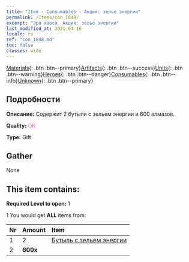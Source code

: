 ```yaml
---
title: "Item - Consumables - Акция: зелье энергии"
permalink: /Items/con_1848/
excerpt: "Эра хаоса  Акция: зелье энергии"
last_modified_at: 2021-04-16
locale: ru
ref: "con_1848.md"
toc: false
classes: wide
---
```

 [Materials](/ru/Items/){: .btn .btn--primary}[Artifacts](/ru/Items/Artifacts/){: .btn .btn--success}[Units](/ru/Items/Units/){: .btn .btn--warning}[Heroes](/ru/Items/Heroes/){: .btn .btn--danger}[Consumables](/ru/Items/Consumables/){: .btn .btn--info}[Unknown](/ru/Items/Unknown/){: .btn .btn--primary}

## Подробности
 **Описание:** Содержит 2 бутыли с зельем энергии и 600 алмазов.

 **Quality:** <span style="color: #DA70D6">OK</span>

 **Type:** Gift

## Gather

  None

## This item contains:

 **Required Level to open:** 1

 1 You would get **ALL** items  from:

  | Nr | Amount |     Item    |
  |:---|:-------|:------------|
  | 1 | 2 | [Бутыль с зельем энергии](/ru/Items/con_1850/) |  | 
  | 2 |  **600x** | <i class="fas fa-gem"/> |  | 
